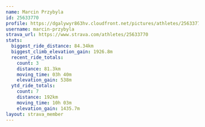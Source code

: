 ```yaml
---
name: Marcin Przybyla
id: 25633770
profile: https://dgalywyr863hv.cloudfront.net/pictures/athletes/25633770/12947173/2/large.jpg
username: marcin-przybyla
strava_url: https://www.strava.com/athletes/25633770
stats:
  biggest_ride_distance: 84.34km
  biggest_climb_elevation_gain: 1926.8m
  recent_ride_totals:
    count: 3
    distance: 81.3km
    moving_time: 03h 40m
    elevation_gain: 538m
  ytd_ride_totals:
    count: 7
    distance: 192km
    moving_time: 10h 03m
    elevation_gain: 1435.7m
layout: strava_member
--- 
```

